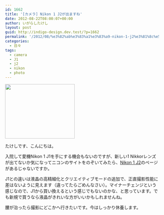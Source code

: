 ```yaml
---
id: 1662
title: '[カメラ] Nikon 1 J2が出ますね'
date: 2012-08-22T08:00:07+00:00
author: いがらしたけし
layout: post
guid: http://indigo-design.dev.test/?p=1662
permalink: '/2012/08/%e3%82%ab%e3%83%a1%e3%83%a9-nikon-1-j2%e3%81%8c%e5%87%ba%e3%81%be%e3%81%99%e3%81%ad/'
categories:
  - 日々
tags:
  - camera
  - J1
  - j2
  - nikon
  - photo
---
```

<a href="https://picasaweb.google.com/lh/photo/TKMMrgBJwyoda-3noWTPdoMMdmG3sWMzKwIS7SePuSg?feat=embedwebsite"><img src="https://lh3.googleusercontent.com/-xYroQC2FF5M/UDNrTSRGxXI/AAAAAAAAAd4/mgAcanVLRos/s800/IMG_0011.JPG" height="179" width="228" /></a>

たけしです、こんにちは。

入院して愛機Nikon 1 J1を手にする機会もないのですが、新しい1 Nikkorレンズが出てないか気になってニコンのサイトをのぞいてみたら、<a href="http://www.nikon-image.com/products/camera/acil/body/nikon1_j2/">Nikon 1 J2</a>のページがあるじゃないですか。

J1との違いは液晶の高精細化とクリエイティブモードの追加で、正直撮影性能に差はないように見えます（違ってたらごめんなさい）。マイナーチェンジという感じなので、J1から買い換えるという感じでもないのかな、と思っています。でも新規で買うなら液晶がきれいな方がいいかもしれませんね。

腰が治ったら撮影にどこかへ行きたいです。今はしっかり休養します。